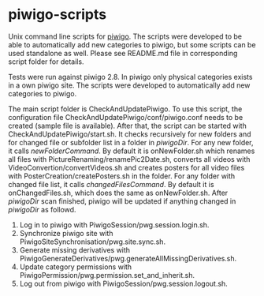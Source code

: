 # piwigo-scripts
Unix command line scripts for [piwigo](http://piwigo.org/). The scripts were 
developed to be able to automatically add new categories to piwigo, but some 
scripts can be used standalone as well. Please see README.md file in 
corresponding script folder for details.

Tests were run against piwigo 2.8. In piwigo only physical categories exists
in a own piwigo site. The scripts were developed to automatically add new
categories to piwigo.

The main script folder is CheckAndUpdatePiwigo. To use this script, the 
configuration file CheckAndUpdatePiwigo/conf/piwigo.conf needs to be created
(sample file is available). After that, the script can be started with 
CheckAndUpdatePiwigo/start.sh. It checks recursively for new folders and
for changed file or subfolder list in a folder in *piwigoDir*. For any new folder, it calls 
*newFolderCommand*. By default it is onNewFolder.sh 
which renames all files with PictureRenaming/renamePic2Date.sh, converts 
all videos with VideoConvertion/convertVideos.sh and creates posters for 
all video files with PosterCreation/createPosters.sh in the folder. For any 
folder with changed file list, it calls *changedFilesCommand*. By default it 
is onChangedFiles.sh, which does the same as onNewFolder.sh. After *piwigoDir*
scan finished, piwigo will be updated if anything changed in 
*piwigoDir* as followd.

1. Log in to piwigo with PiwigoSession/pwg.session.login.sh.
2. Synchronize piwigo site with PiwigoSiteSynchronisation/pwg.site.sync.sh.
3. Generate missing derivatives with PiwigoGenerateDerivatives/pwg.generateAllMissingDerivatives.sh.
4. Update category permissions with PiwigoPermission/pwg.permission.set_and_inherit.sh.
5. Log out from piwigo with PiwigoSession/pwg.session.logout.sh.
